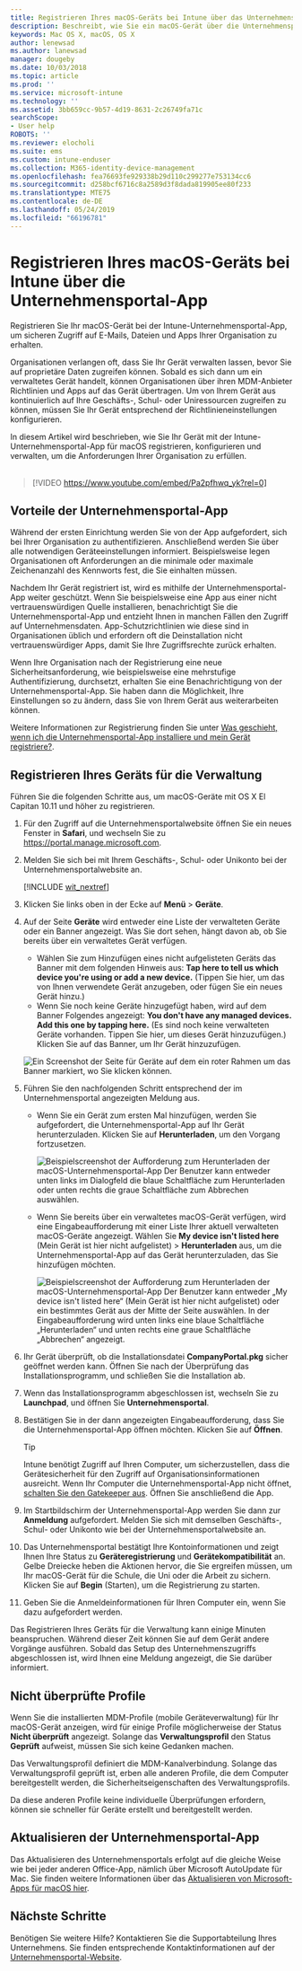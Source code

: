 ```yaml
---
title: Registrieren Ihres macOS-Geräts bei Intune über das Unternehmensportal | Microsoft-Dokumentation
description: Beschreibt, wie Sie ein macOS-Gerät über die Unternehmensportal-App bei Intune registrieren
keywords: Mac OS X, macOS, OS X
author: lenewsad
ms.author: lanewsad
manager: dougeby
ms.date: 10/03/2018
ms.topic: article
ms.prod: ''
ms.service: microsoft-intune
ms.technology: ''
ms.assetid: 3bb659cc-9b57-4d19-8631-2c26749fa71c
searchScope:
- User help
ROBOTS: ''
ms.reviewer: elocholi
ms.suite: ems
ms.custom: intune-enduser
ms.collection: M365-identity-device-management
ms.openlocfilehash: fea76693fe929338b29d110c299277e753134cc6
ms.sourcegitcommit: d258bcf6716c8a2589d3f8dada819905ee80f233
ms.translationtype: MTE75
ms.contentlocale: de-DE
ms.lasthandoff: 05/24/2019
ms.locfileid: "66196781"
---
```

# <a name="enroll-your-macos-device-in-intune-with-the-company-portal-app"></a>Registrieren Ihres macOS-Geräts bei Intune über die Unternehmensportal-App

Registrieren Sie Ihr macOS-Gerät bei der Intune-Unternehmensportal-App, um sicheren Zugriff auf E-Mails, Dateien und Apps Ihrer Organisation zu erhalten.

Organisationen verlangen oft, dass Sie Ihr Gerät verwalten lassen, bevor Sie auf proprietäre Daten zugreifen können. Sobald es sich dann um ein verwaltetes Gerät handelt, können Organisationen über ihren MDM-Anbieter Richtlinien und Apps auf das Gerät übertragen. Um von Ihrem Gerät aus kontinuierlich auf Ihre Geschäfts-, Schul- oder Uniressourcen zugreifen zu können, müssen Sie Ihr Gerät entsprechend der Richtlinieneinstellungen konfigurieren.  

In diesem Artikel wird beschrieben, wie Sie Ihr Gerät mit der Intune-Unternehmensportal-App für macOS registrieren, konfigurieren und verwalten, um die Anforderungen Ihrer Organisation zu erfüllen.  
</br>
> [!VIDEO https://www.youtube.com/embed/Pa2pfhwq_yk?rel=0]

## <a name="what-to-expect-from-the-company-portal-app"></a>Vorteile der Unternehmensportal-App

Während der ersten Einrichtung werden Sie von der App aufgefordert, sich bei Ihrer Organisation zu authentifizieren. Anschließend werden Sie über alle notwendigen Geräteeinstellungen informiert. Beispielsweise legen Organisationen oft Anforderungen an die minimale oder maximale Zeichenanzahl des Kennworts fest, die Sie einhalten müssen.    

Nachdem Ihr Gerät registriert ist, wird es mithilfe der Unternehmensportal-App weiter geschützt. Wenn Sie beispielsweise eine App aus einer nicht vertrauenswürdigen Quelle installieren, benachrichtigt Sie die Unternehmensportal-App und entzieht Ihnen in manchen Fällen den Zugriff auf Unternehmensdaten. App-Schutzrichtlinien wie diese sind in Organisationen üblich und erfordern oft die Deinstallation nicht vertrauenswürdiger Apps, damit Sie Ihre Zugriffsrechte zurück erhalten.

Wenn Ihre Organisation nach der Registrierung eine neue Sicherheitsanforderung, wie beispielsweise eine mehrstufige Authentifizierung, durchsetzt, erhalten Sie eine Benachrichtigung von der Unternehmensportal-App. Sie haben dann die Möglichkeit, Ihre Einstellungen so zu ändern, dass Sie von Ihrem Gerät aus weiterarbeiten können.  

Weitere Informationen zur Registrierung finden Sie unter [Was geschieht, wenn ich die Unternehmensportal-App installiere und mein Gerät registriere?](what-happens-if-you-install-the-Company-Portal-app-and-enroll-your-device-in-intune-macos.md).  

## <a name="get-your-device-managed"></a>Registrieren Ihres Geräts für die Verwaltung  
Führen Sie die folgenden Schritte aus, um macOS-Geräte mit OS X El Capitan 10.11 und höher zu registrieren.   


1. Für den Zugriff auf die Unternehmensportalwebsite öffnen Sie ein neues Fenster in __Safari__, und wechseln Sie zu https://portal.manage.microsoft.com.  

2. Melden Sie sich bei mit Ihrem Geschäfts-, Schul- oder Unikonto bei der Unternehmensportalwebsite an.

   [!INCLUDE [wit_nextref](includes/end-user-password-guidance.md)]


3. Klicken Sie links oben in der Ecke auf **Menü** > **Geräte**.  

4. Auf der Seite __Geräte__ wird entweder eine Liste der verwalteten Geräte oder ein Banner angezeigt. Was Sie dort sehen, hängt davon ab, ob Sie bereits über ein verwaltetes Gerät verfügen. 
    * Wählen Sie zum Hinzufügen eines nicht aufgelisteten Geräts das Banner mit dem folgenden Hinweis aus: **Tap here to tell us which device you're using or add a new device.** (Tippen Sie hier, um das von Ihnen verwendete Gerät anzugeben, oder fügen Sie ein neues Gerät hinzu.)
    * Wenn Sie noch keine Geräte hinzugefügt haben, wird auf dem Banner Folgendes angezeigt: **You don't have any managed devices. Add this one by tapping here.** (Es sind noch keine verwalteten Geräte vorhanden. Tippen Sie hier, um dieses Gerät hinzuzufügen.) Klicken Sie auf das Banner, um Ihr Gerät hinzuzufügen.  

     ![Ein Screenshot der Seite für Geräte auf dem ein roter Rahmen um das Banner markiert, wo Sie klicken können.](./media/CP-enroll-MACOS-1808.png)  
5.  Führen Sie den nachfolgenden Schritt entsprechend der im Unternehmensportal angezeigten Meldung aus.  
    * Wenn Sie ein Gerät zum ersten Mal hinzufügen, werden Sie aufgefordert, die Unternehmensportal-App auf Ihr Gerät herunterzuladen. Klicken Sie auf **Herunterladen**, um den Vorgang fortzusetzen.  

         ![Beispielscreenshot der Aufforderung zum Herunterladen der macOS-Unternehmensportal-App Der Benutzer kann entweder unten links im Dialogfeld die blaue Schaltfläche zum Herunterladen oder unten rechts die graue Schaltfläche zum Abbrechen auswählen.](./media/CP-enroll-download-macOS-1808.png)  

    * Wenn Sie bereits über ein verwaltetes macOS-Gerät verfügen, wird eine Eingabeaufforderung mit einer Liste Ihrer aktuell verwalteten macOS-Geräte angezeigt. Wählen Sie **My device isn't listed here** (Mein Gerät ist hier nicht aufgelistet) > **Herunterladen** aus, um die Unternehmensportal-App auf das Gerät herunterzuladen, das Sie hinzufügen möchten.  

         ![Beispielscreenshot der Aufforderung zum Herunterladen der macOS-Unternehmensportal-App Der Benutzer kann entweder „My device isn't listed here“ (Mein Gerät ist hier nicht aufgelistet) oder ein bestimmtes Gerät aus der Mitte der Seite auswählen. In der Eingabeaufforderung wird unten links eine blaue Schaltfläche „Herunterladen“ und unten rechts eine graue Schaltfläche „Abbrechen“ angezeigt.](./media/cp-mac-os-device-isnt-here-1808.png)  

6. Ihr Gerät überprüft, ob die Installationsdatei **CompanyPortal.pkg** sicher geöffnet werden kann. Öffnen Sie nach der Überprüfung das Installationsprogramm, und schließen Sie die Installation ab.  

7. Wenn das Installationsprogramm abgeschlossen ist, wechseln Sie zu **Launchpad**, und öffnen Sie **Unternehmensportal**.  

8. Bestätigen Sie in der dann angezeigten Eingabeaufforderung, dass Sie die Unternehmensportal-App öffnen möchten. Klicken Sie auf **Öffnen**.  

   > [!TIP]
   > Intune benötigt Zugriff auf Ihren Computer, um sicherzustellen, dass die Gerätesicherheit für den Zugriff auf Organisationsinformationen ausreicht. Wenn Ihr Computer die Unternehmensportal-App nicht öffnet, [schalten Sie den Gatekeeper aus](https://support.apple.com/HT202491). Öffnen Sie anschließend die App.

9. Im Startbildschirm der Unternehmensportal-App werden Sie dann zur **Anmeldung** aufgefordert. Melden Sie sich mit demselben Geschäfts-, Schul- oder Unikonto wie bei der Unternehmensportalwebsite an.

10. Das Unternehmensportal bestätigt Ihre Kontoinformationen und zeigt Ihnen Ihre Status zu **Geräteregistrierung** und **Gerätekompatibilität** an. Gelbe Dreiecke heben die Aktionen hervor, die Sie ergreifen müssen, um Ihr macOS-Gerät für die Schule, die Uni oder die Arbeit zu sichern. Klicken Sie auf **Begin** (Starten), um die Registrierung zu starten. 

11. Geben Sie die Anmeldeinformationen für Ihren Computer ein, wenn Sie dazu aufgefordert werden.  

Das Registrieren Ihres Geräts für die Verwaltung kann einige Minuten beanspruchen. Während dieser Zeit können Sie auf dem Gerät andere Vorgänge ausführen. Sobald das Setup des Unternehmenszugriffs abgeschlossen ist, wird Ihnen eine Meldung angezeigt, die Sie darüber informiert.  

## <a name="unverified-profiles"></a>Nicht überprüfte Profile
Wenn Sie die installierten MDM-Profile (mobile Geräteverwaltung) für Ihr macOS-Gerät anzeigen, wird für einige Profile möglicherweise der Status **Nicht überprüft** angezeigt. Solange das **Verwaltungsprofil** den Status **Geprüft** aufweist, müssen Sie sich keine Gedanken machen.  

Das Verwaltungsprofil definiert die MDM-Kanalverbindung. Solange das Verwaltungsprofil geprüft ist, erben alle anderen Profile, die dem Computer bereitgestellt werden, die Sicherheitseigenschaften des Verwaltungsprofils.

Da diese anderen Profile keine individuelle Überprüfungen erfordern, können sie schneller für Geräte erstellt und bereitgestellt werden. 

## <a name="updating-the-company-portal-app"></a>Aktualisieren der Unternehmensportal-App

Das Aktualisieren des Unternehmensportals erfolgt auf die gleiche Weise wie bei jeder anderen Office-App, nämlich über Microsoft AutoUpdate für Mac. Sie finden weitere Informationen über das [Aktualisieren von Microsoft-Apps für macOS hier](https://support.office.com/article/Check-for-Office-for-Mac-updates-automatically-bfd1e497-c24d-4754-92ab-910a4074d7c1).  

## <a name="next-steps"></a>Nächste Schritte  
Benötigen Sie weitere Hilfe? Kontaktieren Sie die Supportabteilung Ihres Unternehmens. Sie finden entsprechende Kontaktinformationen auf der [Unternehmensportal-Website](https://go.microsoft.com/fwlink/?linkid=2010980).  


